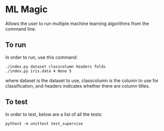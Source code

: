 # ML Magic

Allows the user to run multiple machine learning algorithms from the command line.

## To run

In order to run, use this command:

    ./index.py dataset classcolumn headers folds
    ./index.py iris.data 4 None 5
 
where dataset is the dataset to use, classcolumn is the column to use for classification, and headers indicates whether there are column titles.

## To test

In order to test, below are a list of all the tests:

    python3 -m unittest test_supervise